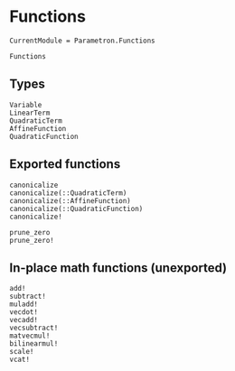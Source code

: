 # Functions

```@meta
CurrentModule = Parametron.Functions
```

```@docs
Functions
```

## Types

```@docs
Variable
LinearTerm
QuadraticTerm
AffineFunction
QuadraticFunction
```

## Exported functions

```@docs
canonicalize
canonicalize(::QuadraticTerm)
canonicalize(::AffineFunction)
canonicalize(::QuadraticFunction)
canonicalize!
```

```@docs
prune_zero
prune_zero!
```

## In-place math functions (unexported)

```@docs
add!
subtract!
muladd!
vecdot!
vecadd!
vecsubtract!
matvecmul!
bilinearmul!
scale!
vcat!
```
